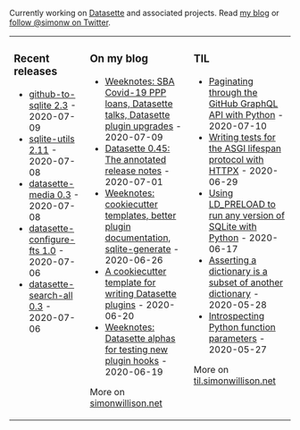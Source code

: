 Currently working on [Datasette](https://datasette.readthedocs.io/) and associated projects. Read [my blog](https://simonwillison.net/) or [follow @simonw on Twitter](https://twitter.com/simonw).

<table><tr><td valign="top">

### Recent releases
<!-- recent_releases starts -->
* [github-to-sqlite 2.3](https://github.com/dogsheep/github-to-sqlite/releases/tag/2.3) - 2020-07-09
* [sqlite-utils 2.11](https://github.com/simonw/sqlite-utils/releases/tag/2.11) - 2020-07-08
* [datasette-media 0.3](https://github.com/simonw/datasette-media/releases/tag/0.3) - 2020-07-08
* [datasette-configure-fts 1.0](https://github.com/simonw/datasette-configure-fts/releases/tag/1.0) - 2020-07-06
* [datasette-search-all 0.3](https://github.com/simonw/datasette-search-all/releases/tag/0.3) - 2020-07-06
<!-- recent_releases ends -->
</td><td valign="top">

### On my blog
<!-- blog starts -->
* [Weeknotes: SBA Covid-19 PPP loans, Datasette talks, Datasette plugin upgrades](http://simonwillison.net/2020/Jul/9/sba-covid-19-ppp-loans/) - 2020-07-09
* [Datasette 0.45: The annotated release notes](http://simonwillison.net/2020/Jul/1/datasette-045/) - 2020-07-01
* [Weeknotes: cookiecutter templates, better plugin documentation, sqlite-generate](http://simonwillison.net/2020/Jun/26/weeknotes-plugins-sqlite-generate/) - 2020-06-26
* [A cookiecutter template for writing Datasette plugins](http://simonwillison.net/2020/Jun/20/cookiecutter-plugins/) - 2020-06-20
* [Weeknotes: Datasette alphas for testing new plugin hooks](http://simonwillison.net/2020/Jun/19/datasette-alphas/) - 2020-06-19
<!-- blog ends -->
More on [simonwillison.net](https://simonwillison.net/)
</td><td valign="top">

### TIL
<!-- tils starts -->
* [Paginating through the GitHub GraphQL API with Python](https://github.com/simonw/til/blob/master/github/graphql-pagination-python.md) - 2020-07-10
* [Writing tests for the ASGI lifespan protocol with HTTPX](https://github.com/simonw/til/blob/master/asgi/lifespan-test-httpx.md) - 2020-06-29
* [Using LD_PRELOAD to run any version of SQLite with Python](https://github.com/simonw/til/blob/master/sqlite/ld-preload.md) - 2020-06-17
* [Asserting a dictionary is a subset of another dictionary](https://github.com/simonw/til/blob/master/pytest/assert-dictionary-subset.md) - 2020-05-28
* [Introspecting Python function parameters](https://github.com/simonw/til/blob/master/python/introspect-function-parameters.md) - 2020-05-27
<!-- tils ends -->
More on [til.simonwillison.net](https://til.simonwillison.net/)
</td></tr></table>
